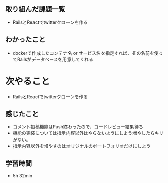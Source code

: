 ## 取り組んだ課題一覧
- RailsとReactでtwitterクローンを作る
## わかったこと
- dockerで作成したコンテナ名 or サービス名を指定すれば、その名前を使ってRailsがデータベースを用意してくれる
# 次やること
- RailsとReactでtwitterクローンを作る
## 感じたこと
- コメント投稿機能はPush終わったので、コードレビュー結果待ち
- 機能の実装については指示内容以外はやらないようにしよう増やしたらキリがない。
- 指示内容以外を増やすのはオリジナルのポートフォリオだけにしよう
## 学習時間
- 5h 32min